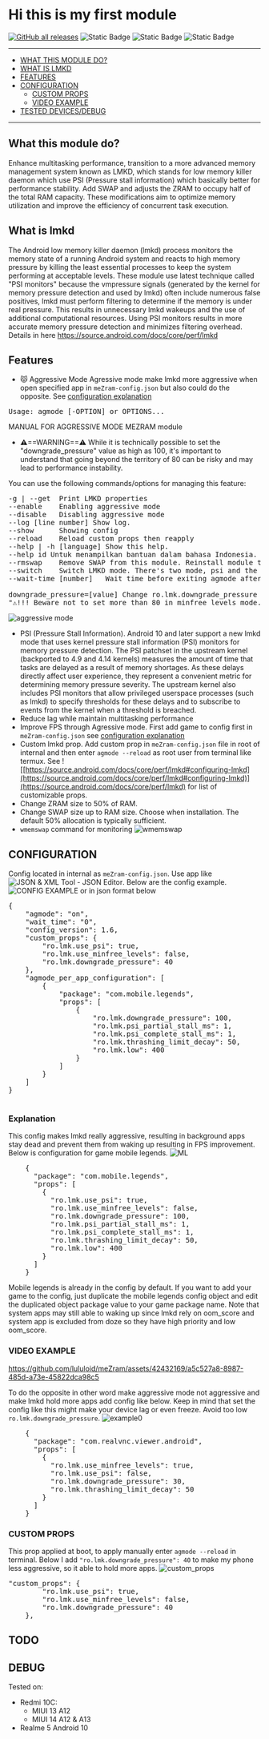 # Hi this is my first module

[![GitHub all releases](https://img.shields.io/github/downloads/lululoid/meZram/total)](https://github.com/lululoid/meZram/releases) ![Static Badge](https://img.shields.io/badge/android-10%2B_-color?color=A4C639) ![Static Badge](https://img.shields.io/badge/gaming-color?color=A4C639) ![Static Badge](https://img.shields.io/badge/performance-tweaks-color?color=A4C639) 

---
- [WHAT THIS MODULE DO?](#what-this-module-do)
- [WHAT IS LMKD](#what-is-lmkd)
- [FEATURES](#features)
- [CONFIGURATION](#configuration)
  - [CUSTOM PROPS](#custom-props)
  - [VIDEO EXAMPLE](#video-example)
- [TESTED DEVICES/DEBUG](#debug)
---

## What this module do?
Enhance multitasking performance, transition to a more advanced memory management system known as LMKD, which stands for low memory killer daemon which use PSI (Pressure stall information) which basically better for performance stability. Add SWAP and adjusts the ZRAM to occupy half of the total RAM capacity. These modifications aim to optimize memory utilization and improve the efficiency of concurrent task execution.

## What is lmkd

The Android low memory killer daemon (lmkd) process monitors the memory state of a running Android system and reacts to high memory pressure by killing the least essential processes to keep the system performing at acceptable levels. These module use latest technique called "PSI monitors" because the vmpressure signals (generated by the kernel for memory pressure detection and used by lmkd) often include numerous false positives, lmkd must perform filtering to determine if the memory is under real pressure. This results in unnecessary lmkd wakeups and the use of additional computational resources. Using PSI monitors results in more accurate memory pressure detection and minimizes filtering overhead.
Details in here https://source.android.com/docs/core/perf/lmkd

## Features

- 😾 Aggressive Mode
Agressive mode make lmkd more aggressive when open specified app in `meZram-config.json` but also could do the opposite. See [configuration explanation](#explanation)
<pre>Usage: agmode [-OPTION] or OPTIONS...</pre>

MANUAL FOR AGGRESSIVE MODE MEZRAM module

- ⚠️==WARNING==⚠️
  While it is technically possible to set the "downgrade_pressure" value as high as 100, it's important to understand that going beyond the territory of 80 can be risky and may lead to performance instability.

You can use the following commands/options for managing this feature:

<pre>
-g | --get  Print LMKD properties
--enable    Enabling aggressive mode 
--disable   Disabling aggressive mode 
--log [line number] Show log.
--show      Showing config
--reload    Reload custom props then reapply
--help | -h [language] Show this help.
--help id Untuk menampilkan bantuan dalam bahasa Indonesia.
--rmswap    Remove SWAP from this module. Reinstall module to make new SWAP.
--switch    Switch LMKD mode. There's two mode, psi and the other one is minfree_levels which is older and less advanced mode.
--wait-time [number]   Wait time before exiting agmode after application closed. The reason is to prevent lag and apps being killed. Fill the number with 1m for 1 minute, it could also be 30 for 30 seconds. 

downgrade_pressure=[value] Change ro.lmk.downgrade_pressure prop value. Value is between 0-100.
"⚠️!!! Beware not to set more than 80 in minfree_levels mode. It will break you device !!!"
</pre>
![aggressive mode](https://github.com/lululoid/meZram/blob/psi_variant/pic/aggressive_mode.jpg)

- PSI (Pressure Stall Information). Android 10 and later support a new lmkd mode that uses kernel pressure stall information (PSI) monitors for memory pressure detection. The PSI patchset in the upstream kernel (backported to 4.9 and 4.14 kernels) measures the amount of time that tasks are delayed as a result of memory shortages. As these delays directly affect user experience, they represent a convenient metric for determining memory pressure severity. The upstream kernel also includes PSI monitors that allow privileged userspace processes (such as lmkd) to specify thresholds for these delays and to subscribe to events from the kernel when a threshold is breached.
- Reduce lag while maintain multitasking performance
- Improve FPS through Agressive mode. First add game to config first in `meZram-config.json` see [configuration explanation](#explanation)
- Custom lmkd prop. Add custom prop in `meZram-config.json` file in root of internal and then enter `agmode --reload` as root user from terminal like termux. See ![[https://source.android.com/docs/core/perf/lmkd#configuring-lmkd](https://source.android.com/docs/core/perf/lmkd#configuring-lmkd)](https://source.android.com/docs/core/perf/lmkd) for list of customizable props.
- Change ZRAM size to 50% of RAM.
- Change SWAP size up to RAM size. Choose when installation. The default 50% allocation is typically sufficient.
- `wmemswap` command for monitoring
![wmemswap](https://github.com/lululoid/meZram/blob/psi_variant/pic/wmemswap.jpg)

## CONFIGURATION
Config located in internal as `meZram-config.json`. Use app like ![[JSON & XML Tool - JSON Editor](https://play.google.com/store/apps/details?id=com.vibo.jsontool)](https://play.google.com/store/apps/details?id=com.vibo.jsontool). Below are the config example.
![CONFIG EXAMPLE](https://github.com/lululoid/meZram/blob/psi_variant/pic/config_example.jpg)
or in json format below
<pre>
{
    "agmode": "on",
    "wait_time": "0",
    "config_version": 1.6,
    "custom_props": {
        "ro.lmk.use_psi": true,
        "ro.lmk.use_minfree_levels": false,
        "ro.lmk.downgrade_pressure": 40
    },
    "agmode_per_app_configuration": [
        {
            "package": "com.mobile.legends",
            "props": [
                {
                    "ro.lmk.downgrade_pressure": 100,
                    "ro.lmk.psi_partial_stall_ms": 1,
                    "ro.lmk.psi_complete_stall_ms": 1,
                    "ro.lmk.thrashing_limit_decay": 50,
                    "ro.lmk.low": 400
                }
            ]
        }
    ]
}

</pre>

### Explanation

This config makes lmkd really aggressive, resulting in background apps stay dead and prevent them from waking up resulting in FPS improvement.
Below is configuration for game mobile legends.
![ML](https://github.com/lululoid/meZram/blob/psi_variant/pic/agressive_mode_ml.jpg)
<pre>
    {
      "package": "com.mobile.legends",
      "props": [
        {
          "ro.lmk.use_psi": true,
          "ro.lmk.use_minfree_levels": false,
          "ro.lmk.downgrade_pressure": 100,
          "ro.lmk.psi_partial_stall_ms": 1,
          "ro.lmk.psi_complete_stall_ms": 1,
          "ro.lmk.thrashing_limit_decay": 50,
          "ro.lmk.low": 400
        }
      ]
    }
</pre>
Mobile legends is already in the config by default. If you want to add your game to the config, just duplicate the mobile legends config object and edit the duplicated object package value to your game package name.
Note that system apps may still able to waking up since lmkd rely on oom_score and system app is excluded from doze so they have high priority and low oom_score.

### VIDEO EXAMPLE
https://github.com/lululoid/meZram/assets/42432169/a5c527a8-8987-485d-a73e-45822dca98c5

To do the opposite in other word make  aggressive mode not aggressive and make lmkd hold more apps add config like below. Keep in mind that set the config like this might make your device lag or even freeze. Avoid too low `ro.lmk.downgrade_pressure`.
![example0](https://github.com/lululoid/meZram/blob/psi_variant/pic/aggressive_mode_realvnc.jpg)
<pre>
    {
      "package": "com.realvnc.viewer.android",
      "props": [
        {
          "ro.lmk.use_minfree_levels": true,
          "ro.lmk.use_psi": false,
          "ro.lmk.downgrade_pressure": 30,
          "ro.lmk.thrashing_limit_decay": 50
        }
      ]
    }
</pre>

### CUSTOM PROPS

This prop applied at boot, to apply manually enter `agmode --reload` in terminal. Below I add `"ro.lmk.downgrade_pressure": 40` to make my phone less aggressive, so it able to hold more apps.
![custom_props](https://github.com/lululoid/meZram/blob/psi_variant/pic/custom_props.jpg)
<pre>
"custom_props": {
        "ro.lmk.use_psi": true,
        "ro.lmk.use_minfree_levels": false,
        "ro.lmk.downgrade_pressure": 40
    },
</pre>

## TODO


## DEBUG

Tested on:
- Redmi 10C:
  - MIUI 13 A12
  - MIUI 14 A12 & A13
- Realme 5 Android 10
